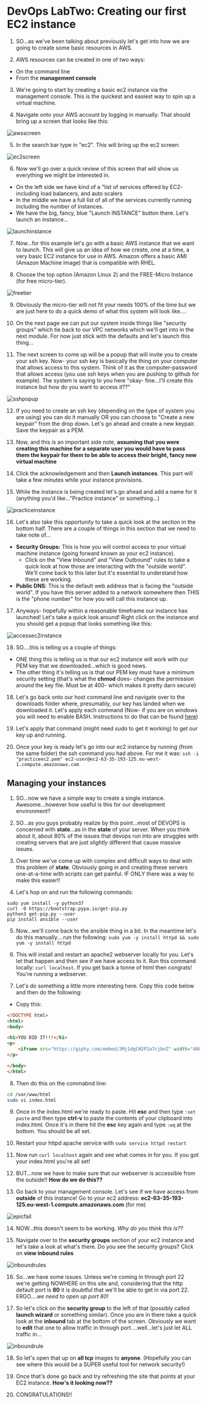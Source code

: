 # DevOps LabTwo: Creating our first EC2 instance

1. SO...as we've been talking about previously let's get into how we are going to create some basic resources in AWS.

2. AWS resources can be created in one of two ways:

  * On the command line
  * From the **management console**

3. We're going to start by creating a basic ec2 instance via the management console. This is the quickest and easiest way to spin up a virtual machine.

4. Navigate onto your AWS account by logging in manually. That should bring up a screen that looks like this:

![awsscreen](./awsscreen.png)

5. In the search bar type in "ec2". This will bring up the ec2 screen:

![ec2screen](./ec2screen.png)

6. Now we'll go over a quick review of this screen that will show us everything we might be interested in.
  * On the left side we have kind of a "list of services offered by EC2- including load balancers, and auto scalers
  * In the middle we have a full list of all of the services currently running including the number of instances.
  * We have the big, fancy, blue "Launch INSTANCE" button there. Let's launch an instance...

![launchinstance](./launchinstance.png)

  7. Now...for this example let's go with a basic AWS instance that we want to launch. This will give us an idea of how we create, one at a time, a very basic EC2 instance for use in AWS. Amazon offers a basic AMI (Amazon Machine Image) that is compatible with RHEL.

  8. Choose the top option (Amazon Linux 2) and the FREE-Micro Instance (for free micro-tier).

![freetier](./freetier.png)

  9. Obviously the micro-tier will not fit your needs 100% of the time but we are just here to do a quick demo of what this system will look like....

  10. On the next page we can put our system inside things like "security groups" which tie back to our VPC networks which we'll get into in the next module. For now just stick with the defaults and let's launch this thing...

  11. The next screen to come up will be a popup that will invite you to create your ssh key.
  Now- your ssh key is basically the thing on your computer that allows access to this system. Think of it as the computer-password that allows access (you use ssh keys when you are pushing to github for example). The system is saying to you here "okay- fine...I'll create this instance but how do you want to access it??"

  ![sshpopup](./sshpopup.png)

  12. If you need to create an ssh key (depending on the type of system you are using) you can do it manually OR you can choose to "Create a new keypair" from the drop down. Let's go ahead and create a new keypair. Save the keypair as a PEM.

  13. Now, and this is an important side note, **assuming that you were creating this machine for a separate user you would have to pass them the keypair for them to be able to access their bright, fancy new virtual machine**

  14. Click the acknowledgement and then **Launch instances**. This part will take a few minutes while your instance provisions.

  15. While the instance is being created let's go ahead and add a name for it (anything you'd like..."Practice instance" or something...)

![practiceinstance](./practiceinstance.png)

  16. Let's also take this opportunity to take a quick look at the section in the bottom half. There are a couple of things in this section that we need to take note of...

  * **Security Groups:** This is how you will control access to your virtual machine instance (going forward known as your ec2 instance). 
      * Click on the "View Inbound" and "View Outbound" rules to take a quick look at how those are interacting with the "outside world". We'll come back to this later but it's essential to understand how these are working. 
  * **Public DNS**: This is the default web address that is facing the "outside world". If you have this server added to a network somewhere then THIS is the "phone number" for how you will call this instance up.

  17. Anyways- hopefully within a reasonable timeframe our instance has launched! Let's take a quick look around! Right click on the instance and you should get a popup that looks something like this:

  ![accessec2instance](./accessec2instance.png)

  18. SO....this is telling us a couple of things:
  
  * ONE thing this is telling us is that our ec2 instance will work with our PEM key that we downloaded...which is good news. 
  * The other thing it's telling us is that our PEM key must have a minimum security setting (that's what the **chmod** does- changes the permission around the key file. Must be at 400- which makes it pretty darn secure)

  18. Let's go back onto our host command line and navigate over to the downloads folder where, presumably, our key has landed when we downloaded it. Let's apply each command (Now- if you are on windows you will need to enable BASH. Instructions to do that can be found [here](https://stackoverflow.com/questions/36352627/how-to-enable-bash-in-windows-10-developer-preview))

  19. Let's apply that command (might need *sudo* to get it working) to get our key up and running. 

  20. Once your key is ready let's go into our ec2 instance by running (from the same folder) the ssh command you had above. For me it was: 
  `ssh -i "practiceec2.pem" ec2-user@ec2-63-35-193-125.eu-west-1.compute.amazonaws.com`

  ## Managing your instances

  1. SO...now we have a simple way to create a single instance. Awesome...however how useful is this for our development environment? 

  2. SO...as you guys probably realize by this point...most of DEVOPS is concerned with **state**...as in the **state** of your server. When you think about it, about 80% of the issues that devops run into are struggles with creating servers that are just *slightly* different that cause massive issues. 

  3. Over time we've come up with complex and difficult ways to deal with this problem of **state**. Obviously going in and creating these servers one-at-a-time with scripts can get painful. IF ONLY there was a way to make this easier!!

  4. Let's hop on and run the following commands: 

  ```
  sudo yum install -y python37
  curl -O https://bootstrap.pypa.io/get-pip.py
  python3 get-pip.py --user
  pip install ansible --user
  ```

  5. Now...we'll come back to the ansible thing in a bit. In the meantime let's do this manually....run the following: `sudo yum -y install httpd && sudo yum -y install httpd`

  6. This will install and restart an apache2 webserver locally for you. Let's let that happen and then see if we have access to it. Run this command locally: `curl localhost`. If you get back a tonne of html then congrats! You're running a webserver. 

  7. Let's do something a little more interesting here. Copy this code below and then do the following: 

* Copy this:
```html
<!DOCTYPE html>
<html>
<body>

<h1>YOU DID IT!!!</h1>
<p>
    <iframe src="https://giphy.com/embed/3Mj1dgCH2P2a7cjbnZ" width="480" height="480" frameBorder="0" class="giphy-embed" allowFullScreen></iframe><p><a href="https://giphy.com/gifs/beer-cheers-guinness-3Mj1dgCH2P2a7cjbnZ">via GIPHY</a></p>
</p>

</body>
</html>
```

8. Then do this on the commabnd line:

```bash
cd /var/www/html
sudo vi index.html
```

9. Once in the index.html we're ready to paste. Hit **esc** and then type `:set paste` and then type **ctrl-v** to paste the contents of your clipboard into index.html. Once it's in there hit the **esc** key again and type `:wq` at the bottom. You should be all set.

10. Restart your httpd apache service with `sudo service httpd restart`

11. Now run `curl localhost` again and see what comes in for you. If you got your index.html you're all set! 

12. BUT...now we have to make sure that our webserver is accessible from the outside!! **How do we do this??**

13. Go back to your management console. Let's see if we have access from **outside** of this instance! Go to your ec2 address: **ec2-63-35-193-125.eu-west-1.compute.amazonaws.com** (for me)

![epicfail](./epicfail.jpg)

14. NOW...this doesn't seem to be working. *Why do you think this is??*

15. Navigate over to the **security groups** section of your ec2 instance and let's take a look at what's there. Do you see the security groups? Click on **view inbound rules**

![inboundrules](./inboundrules.png)

16. So...we have some issues. Unless we're coming in through port 22 we're getting NOWHERE on this site and, considering that the http default port is **80** it is doubtful that we'll be able to get in via port 22. ERGO....*we need to open up port 80!*

17. So let's click on the **security group** to the left of that (possibly called **launch wizard** or something similar). Once you are in there take a quick look at the **inbound** tab at the bottom of the screen. Obviously we want to **edit** that one to allow traffic in through port....well...let's just let ALL traffic in...

![inboundrule](./inboundrule.png)

18. So let's open that up on **all tcp** images to **anyone**.
(Hopefully you can see where this would be a SUPER useful tool for network security!)

19. Once that's done go back and try refreshing the site that points at your EC2 instance. **How's it looking now??**

20. CONGRATULATIONS!!



